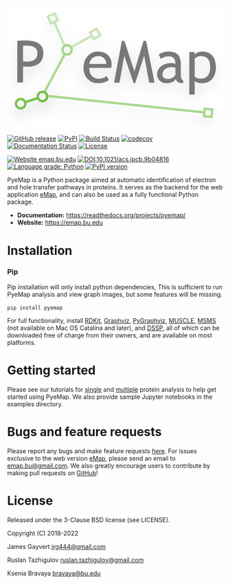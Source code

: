 <div align="center">
  <img src="https://github.com/gayverjr/pyemap/blob/main/docs/logo/pyemap_logo.png">
</div>

[![GitHub release](https://img.shields.io/github/release/gayverjr/pyemap.svg)](https://github.com/gayverjr/pyemap) 
[![PyPI](https://badge.fury.io/py/pyemap.svg)](https://pypi.org/project/pyemap/)
[![Build Status](https://github.com/gayverjr/pyemap/workflows/ubuntu/badge.svg)](https://github.com/gayverjr/pyemap/actions) [![codecov](https://codecov.io/gh/gayverjr/pyemap/branch/main/graph/badge.svg)](https://codecov.io/gh/gayverjr/pyemap/branch/main) [![Documentation Status](https://readthedocs.org/projects/pyemap/badge/?version=latest)](https://pyemap.readthedocs.io/en/latest/?badge=latest) [![License](https://img.shields.io/badge/License-BSD%203--Clause-blue.svg)](https://github.com/gayverjr/pyemap/blob/main/LICENSE)

[![Website emap.bu.edu](https://img.shields.io/website-up-down-green-red/https/emap.bu.edu.svg)](https://emap.bu.edu/) [![DOI:10.1021/acs.jpcb.9b04816](https://zenodo.org/badge/DOI/10.1021/acs.jpcb.9b04816.svg)](https://doi.org/10.1021/acs.jpcb.9b04816) [![Language grade: Python](https://img.shields.io/lgtm/grade/python/g/gayverjr/pyemap.svg?logo=lgtm&logoWidth=18)](https://github.com/gayverjr/pyemap/actions/workflows/codeql.yml/badge.svg) [![PyPI version](https://badge.fury.io/py/pyemap.svg)](https://badge.fury.io/py/pyemap)




PyeMap is a Python package aimed at automatic identification of electron and hole transfer pathways in proteins.
It serves as the backend for the web application [eMap](https://emap.bu.edu/), and can also be used as a fully functional Python package.

- **Documentation:** https://readthedocs.org/projects/pyemap/
- **Website:** https://emap.bu.edu

# Installation

### Pip
Pip installation will only install python dependencies, This is sufficient to run PyeMap analysis and view graph images, but some features will be missing.
```
pip install pyemap
```
For full functionality, install [RDKit](https://www.rdkit.org/docs/Install.html), [Graphviz](https://graphviz.gitlab.io/),  [PyGraphviz](https://pygraphviz.github.io/), [MUSCLE](https://www.drive5.com/muscle/), [MSMS](http://mgltools.scripps.edu/packages/MSMS) (not available on Mac OS Catalina and later), and [DSSP](https://swift.cmbi.umcn.nl/gv/dssp/DSSP_3.html), all of which can be downloaded free of charge from their owners, and are available on most platforms. 

# Getting started
Please see our tutorials for [single](https://pyemap.readthedocs.io/en/latest/tutorial/single_protein.html) and [multiple](https://pyemap.readthedocs.io/en/latest/tutorial/mining.html) protein analysis to help get started using PyeMap. We also provide sample Jupyter notebooks in the examples directory.

# Bugs and feature requests
Please report any bugs and make feature requests [here](https://github.com/gayverjr/pyemap/issues). For issues exclusive to the web version [eMap](https:emap.bu.edu), please send an email to <emap.bu@gmail.com>. We also greatly encourage users to contribute by making pull requests on [GitHub](https://github.com/gayverjr/pyemap)!

# License
Released under the 3-Clause BSD license (see LICENSE).

Copyright (C) 2018-2022

James Gayvert <jrg444@gmail.com>

Ruslan Tazhigulov <ruslan.tazhigulov@gmail.com>

Ksenia Bravaya <bravaya@bu.edu>
